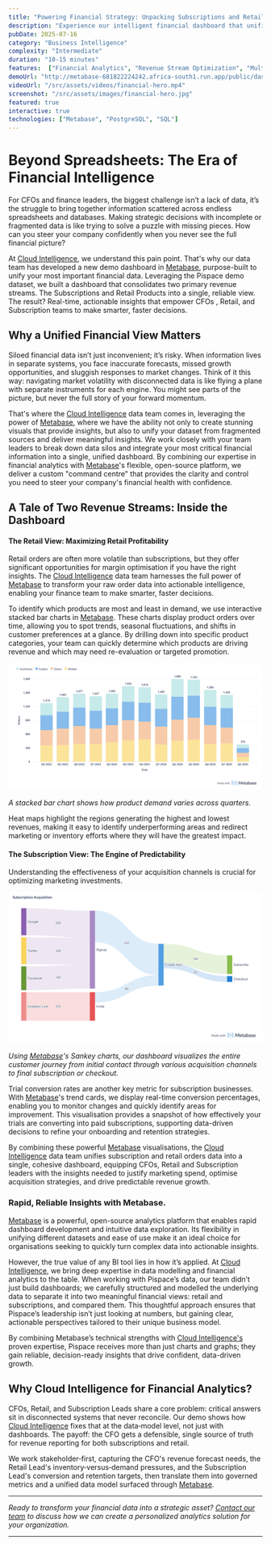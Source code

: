 ```yaml
---
title: "Powering Financial Strategy: Unpacking Subscriptions and Retail with Metabase"
description: "Experience our intelligent financial dashboard that unifies retail and subscription revenue streams, providing CFOs with real-time insights for data-driven decision making."
pubDate: 2025-07-16
category: "Business Intelligence"
complexity: "Intermediate"
duration: "10-15 minutes"
features:  ["Financial Analytics", "Revenue Stream Optimization", "Multi-source Data Integration", "Predictive Revenue Insights", "Interactive Data Exploration"]
demoUrl: "http://metabase-681822224242.africa-south1.run.app/public/dashboard/d9d99cde-00a2-4875-a91a-4c45c9d13da0"
videoUrl: "/src/assets/videos/financial-hero.mp4"
screenshot: "/src/assets/images/financial-hero.jpg"
featured: true
interactive: true
technologies: ["Metabase", "PostgreSQL", "SQL"]
---
```


# Beyond Spreadsheets: The Era of Financial Intelligence

For CFOs and finance leaders, the biggest challenge isn’t a lack of data, it’s the struggle to bring together information scattered across endless spreadsheets and databases. Making strategic decisions with incomplete or fragmented data is like trying to solve a puzzle with missing pieces. How can you steer your company confidently when you never see the full financial picture?

At [Cloud Intelligence](https://cloudintelligence.africa/), we understand this pain point. That's why our data team has developed a new demo dashboard in [Metabase](https://www.metabase.com/), purpose-built to unify your most important financial data. Leveraging the Pispace demo dataset, we built a dashboard that consolidates two primary revenue streams. The Subscriptions and Retail Products into a single, reliable view. The result? Real-time, actionable insights that empower CFOs , Retail, and Subscription teams to make smarter, faster decisions.

## Why a Unified Financial View Matters

Siloed financial data isn’t just inconvenient; it’s risky. When information lives in separate systems, you face inaccurate forecasts, missed growth opportunities, and sluggish responses to market changes. Think of it this way: navigating market volatility with disconnected data is like flying a plane with separate instruments for each engine. You might see parts of the picture, but never the full story of your forward momentum.


That's where the [Cloud Intelligence](https://cloudintelligence.africa/) data team comes in, leveraging the power of [Metabase](https://www.metabase.com/), where we have the ability not only to create stunning visuals that provide insights, but also to unify your dataset from fragmented sources and deliver meaningful insights. We work closely with your team leaders to break down data silos and integrate your most critical financial information into a single, unified dashboard. By combining our expertise in financial analytics with [Metabase](https://www.metabase.com/)'s flexible, open-source platform, we deliver a custom "command centre" that provides the clarity and control you need to steer your company's financial health with confidence.



## A Tale of Two Revenue Streams: Inside the Dashboard
#### The Retail View: Maximizing Retail Profitability


Retail orders are often more volatile than subscriptions, but they offer significant opportunities for margin optimisation if you have the right insights. The [Cloud Intelligence](https://cloudintelligence.africa/) data team harnesses the full power of [Metabase](https://www.metabase.com/) to transform your raw order data into actionable intelligence, enabling your finance team to make smarter, faster decisions.


To identify which products are most and least in demand, we use interactive stacked bar charts in [Metabase](https://www.metabase.com/). These charts display product orders over time, allowing you to spot trends, seasonal fluctuations, and shifts in customer preferences at a glance. By drilling down into specific product categories, your team can quickly determine which products are driving revenue and which may need re-evaluation or targeted promotion.


 ![Stacked Bar Chart](/src/assets/images/stacked-bar.png)


 *A stacked bar chart shows how product demand varies across quarters.*

Heat maps highlight the regions generating the highest and lowest revenues, making it easy to identify underperforming areas and redirect marketing or inventory efforts where they will have the greatest impact.

#### The Subscription View: The Engine of Predictability
Understanding the effectiveness of your acquisition channels is crucial for optimizing marketing investments. 


 ![Sankey Chart](/src/assets/images/sankey-chart.png)


*Using [Metabase](https://www.metabase.com/)'s Sankey charts, our dashboard visualizes the entire customer journey from initial contact through various acquisition channels to final subscription or checkout.*

Trial conversion rates are another key metric for subscription businesses. With [Metabase](https://www.metabase.com/)'s trend cards, we display real-time conversion percentages, enabling you to monitor changes and quickly identify areas for improvement. This visualisation provides a snapshot of how effectively your trials are converting into paid subscriptions, supporting data-driven decisions to refine your onboarding and retention strategies.


By combining these powerful [Metabase](https://www.metabase.com/) visualisations, the [Cloud Intelligence](https://cloudintelligence.africa/) data team unifies subscription and retail orders data into a single, cohesive dashboard, equipping CFOs, Retail and Subscription leaders with the insights needed to justify marketing spend, optimise acquisition strategies, and drive predictable revenue growth.



### Rapid, Reliable Insights with Metabase.

[Metabase](https://www.metabase.com/) is a powerful, open-source analytics platform that enables rapid dashboard development and intuitive data exploration. Its flexibility in unifying different datasets and ease of use make it an ideal choice for organisations seeking to quickly turn complex data into actionable insights.

However, the true value of any BI tool lies in how it’s applied. At [Cloud Intelligence](https://cloudintelligence.africa/), we bring deep expertise in data modelling and financial analytics to the table. When working with Pispace’s data, our team didn’t just build dashboards; we carefully structured and modelled the underlying data to separate it into two meaningful financial views: retail and subscriptions, and compared them. This thoughtful approach ensures that Pispace’s leadership isn’t just looking at numbers, but gaining clear, actionable perspectives tailored to their unique business model.

By combining Metabase’s technical strengths with [Cloud Intelligence's](https://cloudintelligence.africa/) proven expertise, Pispace receives more than just charts and graphs; they gain reliable, decision-ready insights that drive confident, data-driven growth.

## Why Cloud Intelligence for Financial Analytics?

CFOs, Retail, and Subscription Leads share a core problem: critical answers sit in disconnected systems that never reconcile. Our demo shows how [Cloud Intelligence](https://cloudintelligence.africa/) fixes that at the data‑model level, not just with dashboards. The payoff: the CFO gets a defensible, single source of truth for revenue reporting for both subscriptions and retail.

We work stakeholder‑first, capturing the CFO's revenue forecast needs, the Retail Lead's inventory‑versus‑demand pressures, and the Subscription Lead's conversion and retention targets, then translate them into governed metrics and a unified data model surfaced through [Metabase](https://www.metabase.com/).

---

*Ready to transform your financial data into a strategic asset? [Contact our team](https://cloudintelligence.africa/book-a-call) to discuss how we can create a personalized analytics solution for your organization.*

---
